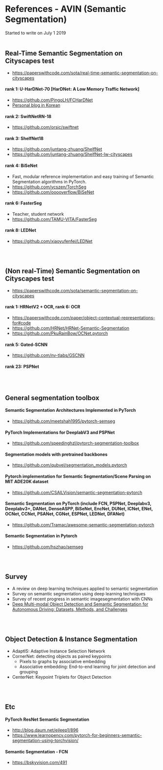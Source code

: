 # References - AVIN (Semantic Segmentation)

Started to write on July 1 2019
<br/>
<br/>


<!--
##############################################################################################################################
##############################################################################################################################
-->
## Real-Time Semantic Segmentation on Cityscapes test
  - https://paperswithcode.com/sota/real-time-semantic-segmentation-on-cityscapes

#### rank 1: U-HarDNet-70 [HarDNet: A Low Memory Traffic Network]
  - https://github.com/PingoLH/FCHarDNet
  - [Personal blog in Korean](http://blog.naver.com/PostView.nhn?blogId=kangsho15&logNo=221833735869)


#### rank 2: SwiftNetRN-18
  - https://github.com/orsic/swiftnet


#### rank 3: ShelfNet18
  - https://github.com/juntang-zhuang/ShelfNet
  - https://github.com/juntang-zhuang/ShelfNet-lw-cityscapes


#### rank 4: BiSeNet
  - Fast, modular reference implementation and easy training of Semantic Segmentation algorithms in PyTorch.
  - https://github.com/ycszen/TorchSeg
  - https://github.com/ooooverflow/BiSeNet


#### rank 6: FasterSeg
  - Teacher, student network
  - https://github.com/TAMU-VITA/FasterSeg


#### rank 8: LEDNet
  - https://github.com/xiaoyufenfei/LEDNet
<br/>
<br/>



<!--
##############################################################################################################################
##############################################################################################################################
-->
## (Non real-Time) Semantic Segmentation on Cityscapes test
  - https://paperswithcode.com/sota/semantic-segmentation-on-cityscapes


#### rank 1: HRNetV2 + OCR, rank 6: OCR
  - https://paperswithcode.com/paper/object-contextual-representations-for#code
  - https://github.com/HRNet/HRNet-Semantic-Segmentation
  - https://github.com/PkuRainBow/OCNet.pytorch


#### rank 5: Gated-SCNN
  - https://github.com/nv-tlabs/GSCNN


#### rank 23: PSPNet
<br/>
<br/>



<!--
##############################################################################################################################
##############################################################################################################################
-->
## General segmentation toolbox

#### Semantic Segmentation Architectures Implemented in PyTorch
  - https://github.com/meetshah1995/pytorch-semseg

#### PyTorch Implementations for DeeplabV3 and PSPNet
  - https://github.com/speedinghzl/pytorch-segmentation-toolbox

#### Segmentation models with pretrained backbones
  - https://github.com/qubvel/segmentation_models.pytorch

#### Pytorch implementation for Semantic Segmentation/Scene Parsing on MIT ADE20K dataset
  - https://github.com/CSAILVision/semantic-segmentation-pytorch

#### Semantic Segmentation on PyTorch (include FCN, PSPNet, Deeplabv3, Deeplabv3+, DANet, DenseASPP, BiSeNet, EncNet, DUNet, ICNet, ENet, OCNet, CCNet, PSANet, CGNet, ESPNet, LEDNet, DFANet)
  - https://github.com/Tramac/awesome-semantic-segmentation-pytorch

#### Semantic Segmentation in Pytorch
  - https://github.com/hszhao/semseg
<br/>
<br/>



<!--
##############################################################################################################################
##############################################################################################################################
-->
## Survey
  - A review on deep learning techniques applied to semantic segmentation
  - Survey on semantic segmentation using deep learning techniques
  - Survey of recent progress in semantic imagesegmentation with CNNs
  - [Deep Multi-modal Object Detection and Semantic Segmentation for Autonomous Driving: Datasets, Methods, and Challenges](https://boschresearch.github.io/multimodalperception/)
<br/>
<br/>


<!--
##############################################################################################################################
##############################################################################################################################
-->
## Object Detection & Instance Segmentation
  - AdaptIS: Adaptive Instance Selection Network
  - CornerNet: detecting objects as paired keypoints
    - Pixels to graphs by associative embedding
	- Associative embedding: End-to-end learning for joint detection and grouping
  - CenterNet: Keypoint Triplets for Object Detection  
<br/>
<br/>



<!--
##############################################################################################################################
##############################################################################################################################
-->
## Etc

#### PyTorch ResNet Semantic Segmentation
  - http://blog.daum.net/ejleep1/896
  - https://www.learnopencv.com/pytorch-for-beginners-semantic-segmentation-using-torchvision/


#### Semantic Segmentation - FCN
  - https://bskyvision.com/491





<!--
### Semantic segmentation
*Real-time semantic segmentation1*
- ENet: a deep neural architecture for real-time semantic segmentation
- [ICNet for real-time semantic segmentation on high-resolution images](https://hszhao.github.io/projects/icnet/) 
[[Caffe](https://github.com/hszhao/ICNet)]
- ERFNet: Efficient Residual Factorized ConvNet for Real-time Semantic Segmentation
[[PyTorch](https://github.com/hagerrady13/ERFNet-PyTorch)]
- [RTSeg: real-time semantic segmentation comparative study](https://github.com/MSiam/TFSegmentation)
  - [A comparative study of real-time semantic segmentation for autonomous driving](http://openaccess.thecvf.com/content_cvpr_2018_workshops/papers/w12/Siam_A_Comparative_Study_CVPR_2018_paper.pdf)
- ESPNet: efficient spatial pyramid of dilated convolutions for semantic segmentation
- Guided upsampling network for real-time semantic segmentation
<br/>

*Real-time semantic segmentation2*
- https://paperswithcode.com/sota/real-time-semantic-segmentation-on-cityscapes
- BiSeNet: Bilateral Segmentation Network for Real-time Semantic Segmentation
- In Defense of Pre-trained ImageNet Architectures for Real-time Semantic Segmentation of Road-driving Images
- ESNet: An Efficient Symmetric Network for Real-time Semantic Segmentation
- LEDNet: A Lightweight Encoder-Decoder Network for Real-Time Semantic Segmentation
- HarDNet: A Low Memory Traffic Network (iccv 2019)
  - https://github.com/PingoLH/Pytorch-HarDNet
  - https://github.com/PingoLH/FCHarDNet
- [FasterSeg: Searching for Faster Real-time Semantic Segmentation](https://arxiv.org/abs/1912.10917)
<br/>

*Survey*
- A survey on 3d object detection methods for autonomous driving applications
- Deep learning for generic object detection: A survey
<br/>

*Semantic segmentation*
- https://paperswithcode.com/sota/semantic-segmentation-on-cityscapes
- [Gated-SCNN: Gated Shape CNNs for Semantic Segmentation](https://www.profillic.com/paper/arxiv:1907.05740?fbclid=IwAR0P6pPt3ApCkR4AmWgs7__TFcuiImBKRJixU8BlE_HzldydVP-kgJFkLbU)
<br/>
-->



